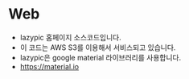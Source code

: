 # Web
- lazypic 홈페이지 소스코드입니다.
- 이 코드는 AWS S3를 이용해서 서비스되고 있습니다.
- lazypic은 google material 라이브러리를 사용합니다.
- https://material.io
